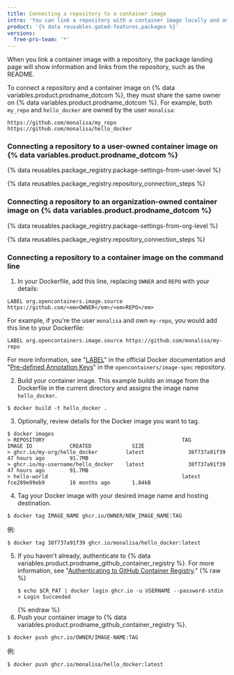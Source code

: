 ```yaml
---
title: Connecting a repository to a container image
intro: 'You can link a repository with a container image locally and on {% data variables.product.prodname_dotcom %}.'
product: '{% data reusables.gated-features.packages %}'
versions:
  free-pro-team: '*'
---
```


When you link a container image with a repository, the package landing page will show information and links from the repository, such as the README.

To connect a repository and a container image on {% data variables.product.prodname_dotcom %}, they must share the same owner on {% data variables.product.prodname_dotcom %}. For example, both `my_repo` and `hello_docker` are owned by the user `monalisa`:
```shell
https://github.com/monalisa/my_repo
https://github.com/monalisa/hello_docker
```

### Connecting a repository to a user-owned container image on {% data variables.product.prodname_dotcom %}

{% data reusables.package_registry.package-settings-from-user-level %}

{% data reusables.package_registry.repository_connection_steps %}

### Connecting a repository to an organization-owned container image on {% data variables.product.prodname_dotcom %}

{% data reusables.package_registry.package-settings-from-org-level %}

{% data reusables.package_registry.repository_connection_steps %}

### Connecting a repository to a container image on the command line

1. In your Dockerfile, add this line, replacing `OWNER` and `REPO` with your details:

 ```shell
 LABEL org.opencontainers.image.source https://github.com/<em>OWNER</em>/<em>REPO</em>
 ```
 For example, if you're the user `monalisa` and own `my-repo`, you would add this line to your Dockerfile:
 ```shell
 LABEL org.opencontainers.image.source https://github.com/monalisa/my-repo
 ```
 For more information, see "[LABEL](https://docs.docker.com/engine/reference/builder/#label)" in the official Docker documentation and "[Pre-defined Annotation Keys](https://github.com/opencontainers/image-spec/blob/master/annotations.md#pre-defined-annotation-keys)" in the `opencontainers/image-spec` repository.

2. Build your container image. This example builds an image from the Dockerfile in the current directory and assigns the image name `hello_docker`.

  ```shell
  $ docker build -t hello_docker .
  ```
3. Optionally, review details for the Docker image you want to tag.
  ```shell
  $ docker images
  > REPOSITORY                                            TAG                 IMAGE ID            CREATED             SIZE
  > ghcr.io/my-org/hello_docker         latest              38f737a91f39        47 hours ago        91.7MB
  > ghcr.io/my-username/hello_docker    latest              38f737a91f39        47 hours ago        91.7MB
  > hello-world                                           latest              fce289e99eb9        16 months ago       1.84kB
  ```

4. Tag your Docker image with your desired image name and hosting destination.
  ```shell
  $ docker tag IMAGE_NAME ghcr.io/OWNER/NEW_IMAGE_NAME:TAG
  ```
  例:
  ```shell
  $ docker tag 38f737a91f39 ghcr.io/monalisa/hello_docker:latest
  ```

5. If you haven't already, authenticate to {% data variables.product.prodname_github_container_registry %}. For more information, see "[Authenticating to GitHub Container Registry](/packages/managing-container-images-with-github-container-registry/pushing-and-pulling-docker-images#authenticating-to-github-container-registry)."
    {% raw %}
    ```shell
    $ echo $CR_PAT | docker login ghcr.io -u USERNAME --password-stdin
    > Login Succeeded
    ```
    {% endraw %}
6. Push your container image to {% data variables.product.prodname_github_container_registry %}.
  ```shell
  $ docker push ghcr.io/OWNER/IMAGE-NAME:TAG
  ```
  例:
  ```shell
  $ docker push ghcr.io/monalisa/hello_docker:latest
  ```
